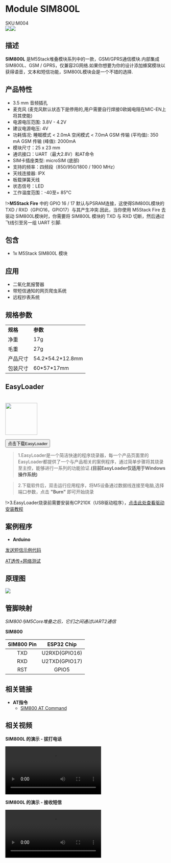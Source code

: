 # Module SIM800L

<div class="badge badge-pill badge-primary product_sku_tag">SKU:M004</div>

<div class="product_pic"><img src="assets/img/product_pics/module/module_sim800_01.webp"><img src="assets/img/product_pics/module/module_sim800_02.webp"></div>

## 描述

**SIM800L** 是M5Stack堆叠模块系列中的一款，GSM/GPRS通信模块.内部集成SIM800L、GSM / GPRS，仅兼容2G网络.如果你想要为你的设计添加蜂窝模块以获得语音，文本和短信功能，SIM800L模块会是一个不错的选择.

## 产品特性

- 3.5 mm 音频插孔
- 麦克风 (麦克风默认状态下是停用的,用户需要自行焊接0欧姆电阻在MIC-EN上将其使能)
- 电源电压范围: 3.8V - 4.2V
- 建议电源电压: 4V
- 功耗情况:
    睡眠模式 < 2.0mA
    空闲模式 < 7.0mA
    GSM 传输 (平均值): 350 mA
    GSM 传输 (峰值): 2000mA
- 模块尺寸：25 x 23 mm
- 通讯接口：UART（最大2.8V）和AT命令
- SIM卡插座类型: microSIM (底部)
- 支持的频率：四频段（850/950/1800 / 1900 MHz）
- 天线连接器: IPX
- 板载弹簧天线
- 状态信号：LED
- 工作温度范围：-40至+ 85°C

!>**M5Stack Fire** 中的 GPIO 16 / 17 默认与PSRAM连接，这使得SIM800L模块的TXD / RXD（GPIO16，GPIO17）与其产生冲突.因此，当你使用 M5Stack Fire 去驱动 SIM800L模块时，你需要将 SIM800L 模块的 TXD 与 RXD 切断，然后通过飞线引至另一组 UART 引脚.


## 包含

-  1x M5Stack SIM800L 模块

## 应用

-  二氧化氮报警器
-  带短信通知的网页爬虫系统
-  远程抄表系统

## 规格参数

<table>
   <tr style="font-weight:bold">
      <td>规格</td>
      <td>参数</td>
   </tr>
   <tr>
      <td>净重</td>
      <td>17g</td>
   </tr>
   <tr>
      <td>毛重</td>
      <td>27g</td>
   </tr>
   <tr>
      <td>产品尺寸</td>
      <td>54.2*54.2*12.8mm</td>
   </tr>
   <tr>
      <td>包装尺寸</td>
      <td>60*57*17mm</td>
   </tr>
 </table>

## EasyLoader

<img src="https://m5stack.oss-cn-shenzhen.aliyuncs.com/image/EasyLoader_logo.webp" width="100px" style="margin-top:20px">

<a href="https://m5stack.oss-cn-shenzhen.aliyuncs.com/EasyLoader/Windows/MODULE/EasyLoader_SIM800L_MODULE.exe"><button type="button" class="btn btn-primary">点击下载EasyLoader</button></a>

>1.EasyLoader是一个简洁快速的程序烧录器，每一个产品页面里的EasyLoader都提供了一个与产品相关的案例程序，通过简单步骤将其烧录至主控，能够进行一系列的功能验证.**(目前EasyLoader仅适用于Windows操作系统)**

>2.下载软件后，双击运行应用程序，将M5设备通过数据线连接至电脑,选择端口参数，点击 **"Burn"** 即可开始烧录

!>3.EasyLoader烧录前需要安装有CP210X（USB驱动程序），[点击此处查看驱动安装教程](zh_CN/related_documents/M5Burner#安装串口驱动)

## 案例程序

- **Arduino**

[发送短信示例代码](https://github.com/m5stack/M5Stack/tree/master/examples/Modules/SIM800L)

[AT透传+网络测试](https://github.com/m5stack/M5Stack/tree/master/examples/Modules/SIM800L/SIM800L_FactoryTest)

## 原理图

<img src="assets/img/product_pics/module/sim800_sch.webp">


## 管脚映射

*SIM800与M5Core堆叠之后，它们之间通过UART2通信*

**SIM800**

| SIM800 Pin        | ESP32 Chip      |
| :----------:  |:------------: |
| TXD        | U2RXD(GPIO16)         |
| RXD        | U2TXD(GPIO17)         |
| RST        | GPIO5         |


## 相关链接

-  **AT指令** 
   - [SIM800 AT Command](https://m5stack.oss-cn-shenzhen.aliyuncs.com/resource/docs/datasheet/module/SIM800_Series_AT_Command_Manual_V1.09.pdf)

## 相关视频

**SIM800L 的演示 - 拔打电话**

<video class="video_size" controls>
    <source src="https://m5stack.oss-cn-shenzhen.aliyuncs.com/video/Blog/Twitch201903/sim800_call.mp4" type="video/mp4">
</video>

**SIM800L 的演示 - 接收短信**

<video class="video_size" controls>
    <source src="https://m5stack.oss-cn-shenzhen.aliyuncs.com/video/Blog/Twitch201901/SMS%20Receive.mp4" type="video/mp4">
</video>

<script>

   var purchase_link = 'https://m5stack.com/collections/m5-module/products/gsm-sim800-module';

   anchor_search(purchase_link);
   scrollFunc();

</script>